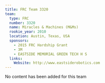 ```yaml
---
title: FRC Team 3320
team:
  type: FRC
  number: 3320
  name: Miracles & Machines (M&Ms)
  rookie_year: 2010
  location: Austin, Texas, USA
  sponsors:
    - 2015 FRC Hardship Grant
    - 3M
    - EASTSIDE MEMORIAL GREEN TECH H S
  links:
    Website: http://www.eastsiderobotics.com
---
```

No content has been added for this team